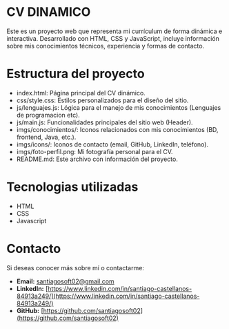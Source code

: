 # CV DINAMICO
Este es un proyecto web que representa mi currículum de forma dinámica e interactiva. Desarrollado con HTML, CSS y JavaScript, incluye información sobre mis conocimientos técnicos, experiencia y formas de contacto.

# Estructura del proyecto
- index.html: Página principal del CV dinámico.
- css/style.css: Estilos personalizados para el diseño del sitio.
- js/lenguajes.js: Lógica para el manejo de mis conocimientos (Lenguajes de programacion etc).
- js/main.js: Funcionalidades principales del sitio web (Header).
- imgs/conocimientos/: Iconos relacionados con mis conocimientos (BD, frontend, Java, etc.).
- imgs/icons/: Iconos de contacto (email, GitHub, LinkedIn, teléfono).
- imgs/foto-perfil.png: Mi fotografía personal para el CV.
- README.md: Este archivo con información del proyecto.

# Tecnologias utilizadas
- HTML
- CSS
- Javascript

# Contacto

Si deseas conocer más sobre mí o contactarme:

- **Email:** [santiagosoft02@gmail.com](mailto:santiagosoft02@gmail.com)
- **LinkedIn:** [https://www.linkedin.com/in/santiago-castellanos-84913a249/](https://www.linkedin.com/in/santiago-castellanos-84913a249/)
- **GitHub:** [https://github.com/santiagosoft02](https://github.com/santiagosoft02)

